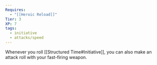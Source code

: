 ```yaml
---
Requires:
  - "[[Heroic Reload]]"
Tier: 3
XP: 7
tags:
  - initiative
  - attacks/speed
---
```

Whenever you roll [[Structured Time#Initiative]], you can also make an attack roll with your fast-firing weapon.